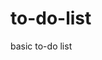 # to-do-list
basic to-do list

<!DOCTYPE html>
<html lang="en">
<head>
    <meta charset="UTF-8">
    <title>To-do List</title>
    <style>
        :root {
            --priority-high: #ffcccc;
            --priority-medium: #fff3cc;
            --priority-low: #d4ffcc;
        }

        body {
            font-family: Arial, sans-serif;
            max-width: 800px;
            margin: 0 auto;
            padding: 20px;
        }

        .task-form {
            display: flex;
            gap: 10px;
            margin-bottom: 20px;
        }

        .autocomplete-container {
            position: relative;
            flex-grow: 1;
        }

        #taskInput {
            width: 100%;
            padding: 10px;
        }

        .autocomplete-list {
            position: absolute;
            width: 100%;
            background: white;
            border: 1px solid #ddd;
            display: none;
            z-index: 1;
        }

        .autocomplete-item {
            padding: 8px;
            cursor: pointer;
        }

        .autocomplete-item:hover {
            background: #f0f0f0;
        }

        .task-list {
            list-style: none;
            padding: 0;
            min-height: 100px; 
        }

        .task-item {
            display: flex;
            align-items: center;
            padding: 12px;
            margin: 8px 0;
            border-radius: 4px;
            background: #fff;
            box-shadow: 0 2px 4px rgba(0,0,0,0.1);
        }

        .priority-high { border-left: 4px solid #ff4444; }
        .priority-medium { border-left: 4px solid #ffd700; }
        .priority-low { border-left: 4px solid #4CAF50; }

        .completed {
            background: #f8f8f8;
            text-decoration: line-through;
            opacity: 0.7;
        }

        .filters {
            margin: 20px 0;
            display: flex;
            gap: 10px;
        }

        .motivation-message {
            padding: 15px;
            margin: 20px 0;
            background: #e3f2fd;
            border-radius: 4px;
        }

        .overdue {
            animation: pulse 1s infinite;
        }

        @keyframes pulse {
            0% { transform: scale(1); }
            50% { transform: scale(1.02); }
            100% { transform: scale(1); }
        }
    </style>
</head>
<body>
    <h1>My To-do List ✨</h1>
    
    <div class="motivation-message" id="motivation"></div>
    
    <form class="task-form" id="todoForm">
        <div class="autocomplete-container">
            <input type="text" id="taskInput" placeholder="Add a new task...">
            <div class="autocomplete-list" id="autocompleteList"></div>
        </div>
        <select id="priority">
            <option value="high">High</option>
            <option value="medium">Medium</option>
            <option value="low">Low</option>
        </select>
        <input type="datetime-local" id="dueDate">
        <button type="submit">Add Task</button>
    </form>

    <div class="filters">
        <button onclick="TodoApp.showAll()">All</button>
        <button onclick="TodoApp.showActive()">Active</button>
        <button onclick="TodoApp.showCompleted()">Completed</button>
    </div>

    <ul class="task-list" id="taskList"></ul>

    <script>
        class TodoApp {
            static tasks = [];
            static recurringTasks = {};
            static currentFilter = 'all';

            static init() {
                this.loadTasks();
                this.setupEventListeners();
                this.updateMotivationMessage();
                setInterval(() => this.checkOverdueTasks(), 60000);
                this.render(); 
            }

            static setupEventListeners() {
                document.getElementById('todoForm').addEventListener('submit', e => {
                    e.preventDefault();
                    this.addTask();
                });

                document.getElementById('taskInput').addEventListener('input', e => {
                    this.showAutocomplete(e.target.value);
                });
            }

            static addTask() {
                const input = document.getElementById('taskInput');
                const priority = document.getElementById('priority').value;
                const dueDate = document.getElementById('dueDate').value;
                
                const task = {
                    id: Date.now(),
                    text: input.value.trim(),
                    priority,
                    dueDate: dueDate || null,
                    completed: false,
                    createdAt: new Date().toISOString()
                };

                if (task.text) {
                    this.tasks.push(task);
                    this.updateRecurringTasks(task.text);
                    this.saveTasks();
                    input.value = '';
                    this.currentFilter = 'all'; 
                    this.render();
                    this.updateMotivationMessage();
                }
            }

            static updateRecurringTasks(taskText) {
                this.recurringTasks[taskText] = (this.recurringTasks[taskText] || 0) + 1;
            }

            static showAutocomplete(input) {
                const matches = Object.entries(this.recurringTasks)
                    .filter(([task]) => task.toLowerCase().startsWith(input.toLowerCase()))
                    .sort((a, b) => b[1] - a[1])
                    .map(([task]) => task);

                const list = document.getElementById('autocompleteList');
                list.innerHTML = matches.map(task => `
                    <div class="autocomplete-item" onclick="TodoApp.selectAutocomplete('${task}')">
                        ${task}
                    </div>
                `).join('');
                list.style.display = matches.length ? 'block' : 'none';
            }

            static selectAutocomplete(task) {
                document.getElementById('taskInput').value = task;
                document.getElementById('autocompleteList').style.display = 'none';
            }

            static render() {
                const filteredTasks = this.tasks.filter(task => {
                    if (this.currentFilter === 'active') return !task.completed;
                    if (this.currentFilter === 'completed') return task.completed;
                    return true;
                });

                const sortedTasks = filteredTasks.sort((a, b) => {
                    const priorityOrder = { high: 3, medium: 2, low: 1 };
                    if (priorityOrder[b.priority] !== priorityOrder[a.priority]) {
                        return priorityOrder[b.priority] - priorityOrder[a.priority];
                    }
                    return new Date(a.createdAt) - new Date(b.createdAt);
                });

                const taskList = document.getElementById('taskList');
                taskList.innerHTML = sortedTasks.map(task => `
                    <li class="task-item priority-${task.priority} ${task.completed ? 'completed' : ''} 
                        ${this.isOverdue(task) ? 'overdue' : ''}" data-id="${task.id}">
                        <input type="checkbox" ${task.completed ? 'checked' : ''} 
                            onchange="TodoApp.toggleTask(${task.id})">
                        <span style="flex-grow:1; margin:0 10px;">
                            ${task.text}
                            ${task.dueDate ? `<br><small>Due: ${new Date(task.dueDate).toLocaleString()}</small>` : ''}
                        </span>
                        <button onclick="TodoApp.deleteTask(${task.id})">×</button>
                    </li>
                `).join('');
            }

            static toggleTask(id) {
                const task = this.tasks.find(t => t.id === id);
                if (task) task.completed = !task.completed;
                this.saveTasks();
                this.render();
                this.updateMotivationMessage();
            }

            static deleteTask(id) {
                this.tasks = this.tasks.filter(t => t.id !== id);
                this.saveTasks();
                this.render();
                this.updateMotivationMessage();
            }

            static showAll() { this.currentFilter = 'all'; this.render(); }
            static showActive() { this.currentFilter = 'active'; this.render(); }
            static showCompleted() { this.currentFilter = 'completed'; this.render(); }

            static isOverdue(task) {
                return task.dueDate && !task.completed && new Date(task.dueDate) < new Date();
            }

            static checkOverdueTasks() {
                this.tasks.forEach(task => {
                    if (this.isOverdue(task)) {
                        alert(`🚨 Task "${task.text}" is overdue!`);
                    }
                });
            }

            static updateMotivationMessage() {
                const totalTasks = this.tasks.length;
                const completedTasks = this.tasks.filter(t => t.completed).length;
                const messages = {
                    morning: ['Good morning! Ready to conquer the day?', 'Start your day strong!'],
                    afternoon: ['Keep up the good work!', 'You are doing great!'],
                    evening: ['Almost there! Finish strong!', 'Great work today!'],
                    default: ['You have got this!', 'Make it happen!']
                };

                const now = new Date().getHours();
                const timeOfDay = now < 12 ? 'morning' : now < 18 ? 'afternoon' : 'evening';
                const completionRatio = totalTasks > 0 ? completedTasks / totalTasks : 0;

                const motivation = document.getElementById('motivation');
                motivation.textContent = completionRatio > 0.5 ? 
                    messages[timeOfDay][0] : messages[timeOfDay][1] || messages.default[0];
            }

            static generateChecksum(data) {
                return data.split('').reduce((a, b) => a + b.charCodeAt(0), 0);
            }

            static saveTasks() {
                try {
                    const dataString = JSON.stringify(this.tasks);
                    const checksum = this.generateChecksum(dataString);
                    localStorage.setItem('todoData', dataString);
                    localStorage.setItem('todoChecksum', checksum);
                } catch (error) {
                    console.error('LocalStorage error:', error);
                }
            }

            static loadTasks() {
                try {
                    const dataString = localStorage.getItem('todoData');
                    const storedChecksum = localStorage.getItem('todoChecksum');
                    
                    if (dataString && storedChecksum) {
                        const currentChecksum = this.generateChecksum(dataString);
                        if (currentChecksum === parseInt(storedChecksum)) {
                            this.tasks = JSON.parse(dataString);
                            this.tasks.forEach(task => this.updateRecurringTasks(task.text));
                        } else {
                            localStorage.removeItem('todoData');
                            localStorage.removeItem('todoChecksum');
                        }
                    }
                } catch (error) {
                    console.error('Loading error:', error);
                }
            }
        }

        TodoApp.init();
    </script>
</body>
</html>

